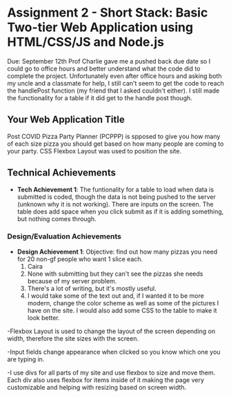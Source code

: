 Assignment 2 - Short Stack: Basic Two-tier Web Application using HTML/CSS/JS and Node.js  
===

Due: September 12th 
Prof Charlie gave me a pushed back due date so I could go to office hours and better understand what the code did to complete the project. Unfortunately even after office hours and asking both my uncle and a classmate for help, I still can't seem to get the code to reach the handlePost function (my friend that I asked couldn't either). I still made the functionality for a table if it did get to the handle post though.


## Your Web Application Title
Post COVID Pizza Party Planner (PCPPP) is spposed to give you how many of each size pizza you should get based on how many people are coming to your party. CSS Flexbox Layout was used to position the site. 

## Technical Achievements
- **Tech Achievement 1**: The funtionality for a table to load when data is submitted is coded, though the data is not being pushed to the server (unknown why it is not working). There are inputs on the screen. The table does add space when you click submit as if it is adding something, but nothing comes through.

### Design/Evaluation Achievements
- **Design Achievement 1**: 
    Objective: find out how many pizzas you need for 20 non-gf people who want 1 slice each.
    1. Caira 
    2. None with submitting but they can't see the pizzas she needs because of my server problem.
    3. There's a lot of writing, but it's mostly useful.
    4. I would take some of the text out and, if I wanted it to be more modern, change the color scheme as well as some of the pictures I have on the site. I would also add some CSS to the table to make it look better.

-Flexbox Layout is used to change the layout of the screen depending on width, therefore the site sizes with the screen.

-Input fields change appearance when clicked so you know which one you are typing in. 

-I use divs for all parts of my site and use flexbox to size and move them. Each div also uses flexbox for items inside of it making the page very customizable and helping with resizing based on screen width.